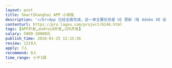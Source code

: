 ```yaml
---                
layout: post       
title: SmartShanghai APP 小改版           
description: '</br>App 已经全面完成，这一单主要任务是 UI 更新（有 Adobe XD 设计稿），抓虫，和测试。我会用 bitbucket 跟进进度。</br>'     
contenturl: https://pro.lagou.com/project/6146.html      
tags: [APP开发,android开发,iOS开发]            
salary: 5000-10000元          
publish_time: 2018-01-25 12:15:56         
review: 1219人                   
apply: 7人                   
recommend: 0人                   
time_range: 小于1周              
---                 
```

